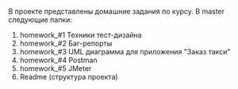 В проекте представлены домашние задания по курсу.
В master следующие папки:
1. homework_#1 
Техники тест-дизайна
2. homework_#2
Баг-репорты
3. homework_#3
UML диаграмма для приложения "Заказ такси"
4. homework_#4
Postman
5. homework_#5
JMeter
6. Readme (структура проекта)